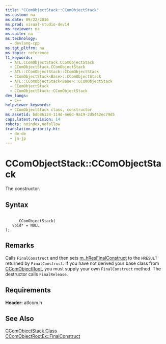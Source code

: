 ```yaml
---
title: "CComObjectStack::CComObjectStack"
ms.custom: na
ms.date: 09/22/2016
ms.prod: visual-studio-dev14
ms.reviewer: na
ms.suite: na
ms.technology: 
  - devlang-cpp
ms.tgt_pltfrm: na
ms.topic: reference
f1_keywords: 
  - ATL.CComObjectStack.CComObjectStack
  - CComObjectStack.CComObjectStack
  - ATL::CComObjectStack::CComObjectStack
  - CComObjectStack<Base>::CComObjectStack
  - ATL::CComObjectStack<Base>::CComObjectStack
  - CComObjectStack
  - CComObjectStack::CComObjectStack
dev_langs: 
  - C++
helpviewer_keywords: 
  - CComObjectStack class, constructor
ms.assetid: bdb86124-114d-4e6d-9a19-2d5442ec79d5
caps.latest.revision: 14
robots: noindex,nofollow
translation.priority.ht: 
  - de-de
  - ja-jp
---
```

# CComObjectStack::CComObjectStack
The constructor.  
  
## Syntax  
  
```  
  
      CComObjectStack(  
   void* = NULL   
);  
```  
  
## Remarks  
 Calls `FinalConstruct` and then sets [m_hResFinalConstruct](../vs140/ccomobjectstack--m_hresfinalconstruct.md) to the `HRESULT` returned by `FinalConstruct`. If you have not derived your base class from [CComObjectRoot](../vs140/ccomobjectroot-class.md), you must supply your own `FinalConstruct` method. The destructor calls `FinalRelease`.  
  
## Requirements  
 **Header:** atlcom.h  
  
## See Also  
 [CComObjectStack Class](../vs140/ccomobjectstack-class.md)   
 [CComObjectRootEx::FinalConstruct](../vs140/ccomobjectrootex--finalconstruct.md)